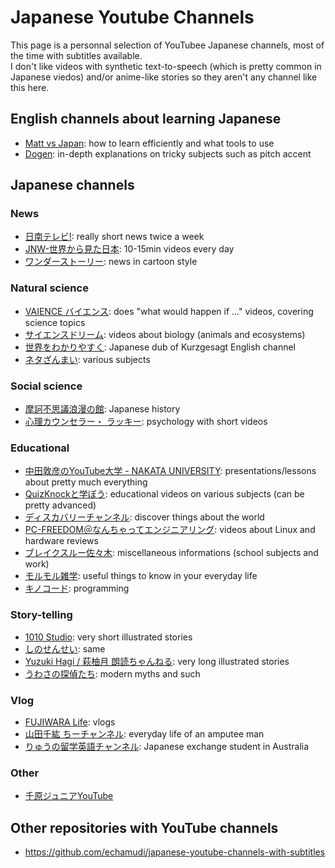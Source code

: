 # Japanese Youtube Channels

This page is a personnal selection of YouTubee Japanese channels, most of the time with subtitles available.<br>
I don't like videos with synthetic text-to-speech (which is pretty common in Japanese viedos) and/or anime-like stories so they aren't any channel like this here.

## English channels about learning Japanese

* [Matt vs Japan](https://www.youtube.com/c/MATTvsJapan): how to learn efficiently and what tools to use
* [Dogen](https://www.youtube.com/user/Dogen/videos): in-depth explanations on tricky subjects such as pitch accent

## Japanese channels

### News

* [日南テレビ!](https://www.youtube.com/c/nichinantv): really short news twice a week
* [JNW-世界から見た日本](https://www.youtube.com/channel/UCRKfHvSR4M5vUsSIk-SEAOw): 10-15min videos every day
* [ワンダーストーリー](https://www.youtube.com/channel/UCekVu13Amhgv6WBgO9qqtxA): news in cartoon style

### Natural science

* [VAIENCE バイエンス](https://www.youtube.com/channel/UCPKsFwt9ACF-EnJM3xN8wyQ): does "what would happen if ..." videos, covering science topics
* [サイエンスドリーム](https://www.youtube.com/channel/UCDy22j1Z7jDpyI14KWVgmQQ): videos about biology (animals and ecosystems)
* [世界をわかりやすく](https://www.youtube.com/channel/UCzw2KK537iRgsrYnWaEMs8Q): Japanese dub of Kurzgesagt English channel
* [ネタざんまい](https://www.youtube.com/c/NetaZanmai): various subjects

### Social science

* [摩訶不思議浪漫の館](https://www.youtube.com/channel/UCWNWUKEuYG62WC4HBju5EPg): Japanese history
* [心理カウンセラー・ ラッキー](https://www.youtube.com/channel/UCgbjcHvWSPQ7en0LI5bMqJw): psychology with short videos

### Educational

* [中田敦彦のYouTube大学 - NAKATA UNIVERSITY](https://www.youtube.com/c/NKTofficial): presentations/lessons about pretty much everything
* [QuizKnockと学ぼう](https://www.youtube.com/c/QKmanab): educational videos on various subjects (can be pretty advanced)
* [ディスカバリーチャンネル](https://www.youtube.com/c/DiscoveryJapan/videos): discover things about the world
* [PC-FREEDOM＠なんちゃってエンジニアリング](https://www.youtube.com/c/Pc-freedomNe): videos about Linux and hardware reviews
* [ブレイクスルー佐々木](https://www.youtube.com/channel/UCORW3zZTUVdVwlY5Mnk8q9Q): miscellaneous informations (school subjects and work)
* [モルモル雑学](https://www.youtube.com/channel/UCnpOia0ncYCeuGysRnu6BJA): useful things to know in your everyday life
* [キノコード](https://www.youtube.com/c/kinocode): programming

### Story-telling

* [1010 Studio](https://www.youtube.com/c/%E6%9D%B1%E8%B0%B7%E6%98%87): very short illustrated stories
* [しのせんせい](https://www.youtube.com/watch?v=fqFxMNcKUZY): same
* [Yuzuki Hagi / 萩柚月 朗読ちゃんねる](https://www.youtube.com/channel/UCZN4heVEozSb_SwpDwRMirg): very long illustrated stories
* [うわさの探偵たち](https://www.youtube.com/channel/UCnKks3KuOeQrKPUXkv8nOzg): modern myths and such

### Vlog

* [FUJIWARA Life](https://www.youtube.com/channel/UCpa-kEaXFILCfIpR3ge4InQ): vlogs
* [山田千紘 ちーチャンネル](https://www.youtube.com/channel/UC8LaxjG_1edMnm6HninrFsg): everyday life of an amputee man
* [りゅうの留学英語チャンネル](https://www.youtube.com/c/Ryustralia): Japanese exchange student in Australia

### Other

* [千原ジュニアYouTube](https://www.youtube.com/c/%E5%8D%83%E5%8E%9F%E3%82%B8%E3%83%A5%E3%83%8B%E3%82%A2YouTube)

## Other repositories with YouTube channels

* https://github.com/echamudi/japanese-youtube-channels-with-subtitles
